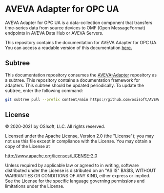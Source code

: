 # AVEVA Adapter for OPC UA

AVEVA Adapter for OPC UA is a data-collection component that transfers time-series data from source devices to OMF (Open MessageFormat) endpoints in AVEVA Data Hub or AVEVA Servers.

This repository contains the documentation for AVEVA Adapter for OPC UA. You can access a readable version of this documentation [here.](https://osisoft.github.io/OSIsoft-Adapter-OPC-UA-docs/content/)

## Subtree

This documentation repository consumes the [AVEVA-Adapter](https://github.com/osisoft/AVEVA-Adapter) repository as a subtree. This repository contains a documentation framework for adapters. This subtree should be updated periodically. To update the subtree, enter the following command:

```bash
git subtree pull --prefix content/main https://github.com/osisoft/AVEVA-Adapter main --squash
```

## License

&copy; 2020-2021 by OSIsoft, LLC. All rights reserved.

Licensed under the Apache License, Version 2.0 (the "License"); you may not use this file except in compliance with the License. You may obtain a copy of the License at

http://www.apache.org/licenses/LICENSE-2.0

Unless required by applicable law or agreed to in writing, software distributed under the License is distributed on an "AS IS" BASIS, WITHOUT WARRANTIES OR CONDITIONS OF ANY KIND, either express or implied. See the License for the specific language governing permissions and limitations under the License.
